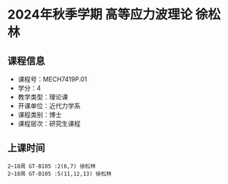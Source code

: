 # 2024年秋季学期 高等应力波理论 徐松林






## 课程信息

- 课程号：MECH7419P.01
- 学分：4
- 教学类型：理论课
- 开课单位：近代力学系
- 课程类别：博士
- 课程层次：研究生课程

## 上课时间

```
2~18周 GT-B105 :2(6,7) 徐松林
2~18周 GT-B105 :5(11,12,13) 徐松林
```

